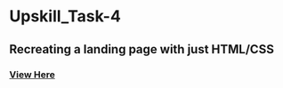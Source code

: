 # Upskill_Task-4

## Recreating a landing page with just HTML/CSS

### [View Here](https://danieludechukwu.github.io/Upskill_Task-4/)